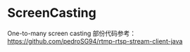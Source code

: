 # ScreenCasting
One-to-many screen casting
部份代码参考：https://github.com/pedroSG94/rtmp-rtsp-stream-client-java
